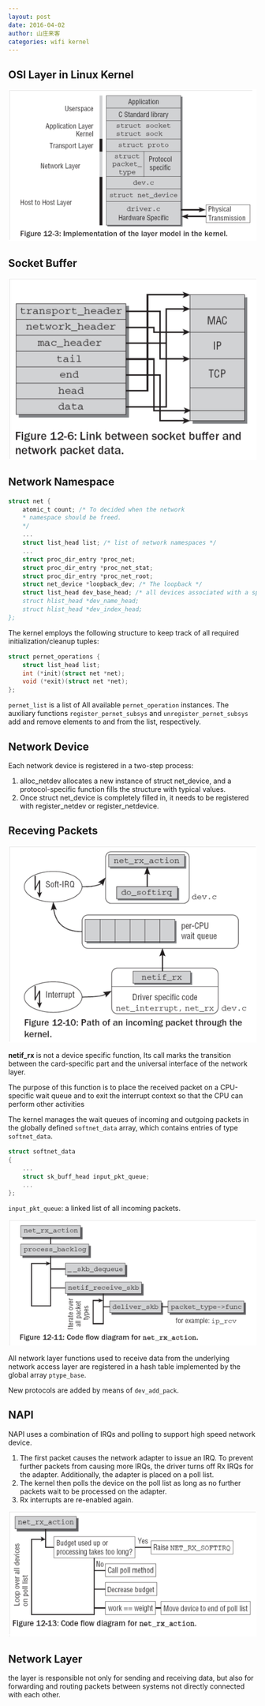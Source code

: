 ```yaml
---
layout: post
date: 2016-04-02
author: 山庄来客
categories: wifi kernel
---
```


## OSI Layer in Linux Kernel  
![10](/images/2016/2016040210.png)

## Socket Buffer  
![11](/images/2016/2016040211.png)

## Network Namespace  
```c
struct net {
	atomic_t count; /* To decided when the network
	* namespace should be freed.
	*/
	...
	struct list_head list; /* list of network namespaces */
	...
	struct proc_dir_entry *proc_net;
	struct proc_dir_entry *proc_net_stat;
	struct proc_dir_entry *proc_net_root;
	struct net_device *loopback_dev; /* The loopback */
	struct list_head dev_base_head; /* all devices associated with a specific namespace
	struct hlist_head *dev_name_head;
	struct hlist_head *dev_index_head;
};
```

The kernel employs the following structure to keep track of all required initialization/cleanup tuples:  

```c
struct pernet_operations {
	struct list_head list;
	int (*init)(struct net *net);
	void (*exit)(struct net *net);
};
```

`pernet_list` is a list of All available `pernet_operation` instances. The auxiliary functions `register_pernet_subsys` and `unregister_pernet_subsys` add and remove elements to and from the list, respectively.

## Network Device  
Each network device is registered in a two-step process:   
1.	alloc_netdev allocates a new instance of struct net_device, and a protocol-specific function fills the structure with typical values.    
2.	Once struct net_device is completely filled in, it needs to be registered with register_netdev or register_netdevice.   

## Receving Packets  
![12](/images/2016/2016040212.png)

**netif_rx** is not a device specific function, Its call marks the transition between the card-specific part and the universal interface of the network layer.

The purpose of this function is to place the received packet on a CPU-specific wait queue and to exit the interrupt context so that the CPU can perform other activities

The kernel manages the wait queues of incoming and outgoing packets in the globally defined
`softnet_data` array, which contains entries of type `softnet_data`.  

```c
struct softnet_data
{
	...
	struct sk_buff_head input_pkt_queue;
	...
};
```

`input_pkt_queue`: a linked list of all incoming packets.

![13](/images/2016/2016040213.png)

All network layer functions used to receive data from the underlying network access layer are registered in a hash table implemented by the global array `ptype_base`.

New protocols are added by means of `dev_add_pack`.

## NAPI  
NAPI uses a combination of IRQs and polling to support high speed network device.    
1. The first packet causes the network adapter to issue an IRQ. To prevent further packets from
causing more IRQs, the driver turns off Rx IRQs for the adapter. Additionally, the adapter is
placed on a poll list.   
2. The kernel then polls the device on the poll list as long as no further packets wait to be processed on the adapter.   
3. Rx interrupts are re-enabled again.   

![14](/images/2016/2016040214.png)

## Network Layer  
the layer is responsible not only for sending and receiving data, but also for forwarding and routing packets between systems not directly connected with each other.   


